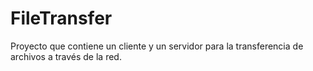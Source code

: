 # FileTransfer
Proyecto que contiene un cliente y un servidor para la transferencia de archivos a través de la red. 
